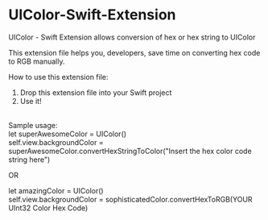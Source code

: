 # UIColor-Swift-Extension
UIColor - Swift Extension allows conversion of hex or hex string to UIColor

This extension file helps you, developers, save time on converting hex code to RGB manually. <br>

How to use this extension file: <br>
1. Drop this extension file into your Swift project <br>
2. Use it! 

<br>
Sample usage: <br>
let superAwesomeColor = UIColor() <br>
self.view.backgroundColor = superAwesomeColor.convertHexStringToColor("Insert the hex color code string here") <br>

OR <br>

let amazingColor = UIColor() <br>
self.view.backgroundColor = sophisticatedColor.convertHexToRGB(YOUR UInt32 Color Hex Code)

